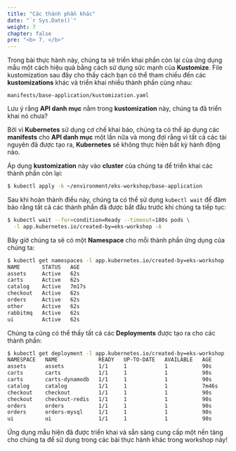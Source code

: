 ```yaml
---
title: "Các thành phần khác"
date: "`r Sys.Date()`"
weight: 7
chapter: false
pre: "<b> 7. </b>"
---
```


Trong bài thực hành này, chúng ta sẽ triển khai phần còn lại của ứng dụng mẫu một cách hiệu quả bằng cách sử dụng sức mạnh của **Kustomize**. File kustomization sau đây cho thấy cách bạn có thể tham chiếu đến các **kustomizations** khác và triển khai nhiều thành phần cùng nhau:

```file
manifests/base-application/kustomization.yaml
```


Lưu ý rằng **API danh mục** nằm trong **kustomization** này, chúng ta đã triển khai nó chưa?

Bởi vì **Kubernetes** sử dụng cơ chế khai báo, chúng ta có thể áp dụng các **manifests** cho **API danh mục** một lần nữa và mong đợi rằng vì tất cả các tài nguyên đã được tạo ra, **Kubernetes** sẽ không thực hiện bất kỳ hành động nào.

Áp dụng **kustomization** này vào **cluster** của chúng ta để triển khai các thành phần còn lại:

```bash wait=10
$ kubectl apply -k ~/environment/eks-workshop/base-application
```

Sau khi hoàn thành điều này, chúng ta có thể sử dụng `kubectl wait` để đảm bảo rằng tất cả các thành phần đã được bắt đầu trước khi chúng ta tiếp tục:

```bash timeout=200
$ kubectl wait --for=condition=Ready --timeout=180s pods \
  -l app.kubernetes.io/created-by=eks-workshop -A
```

Bây giờ chúng ta sẽ có một **Namespace** cho mỗi thành phần ứng dụng của chúng ta:

```bash
$ kubectl get namespaces -l app.kubernetes.io/created-by=eks-workshop
NAME       STATUS   AGE
assets     Active   62s
carts      Active   62s
catalog    Active   7m17s
checkout   Active   62s
orders     Active   62s
other      Active   62s
rabbitmq   Active   62s
ui         Active   62s
```

Chúng ta cũng có thể thấy tất cả các **Deployments** được tạo ra cho các thành phần:

```bash
$ kubectl get deployment -l app.kubernetes.io/created-by=eks-workshop -A
NAMESPACE   NAME             READY   UP-TO-DATE   AVAILABLE   AGE
assets      assets           1/1     1            1           90s
carts       carts            1/1     1            1           90s
carts       carts-dynamodb   1/1     1            1           90s
catalog     catalog          1/1     1            1           7m46s
checkout    checkout         1/1     1            1           90s
checkout    checkout-redis   1/1     1            1           90s
orders      orders           1/1     1            1           90s
orders      orders-mysql     1/1     1            1           90s
ui          ui               1/1     1            1           90s
```

Ứng dụng mẫu hiện đã được triển khai và sẵn sàng cung cấp một nền tảng cho chúng ta để sử dụng trong các bài thực hành khác trong workshop này!
